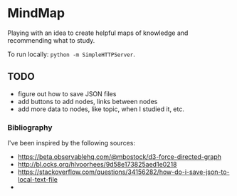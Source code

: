 # MindMap

Playing with an idea to create helpful maps of knowledge and recommending what to study.

To run locally: `python -m SimpleHTTPServer`.

## TODO

- figure out how to save JSON files
- add buttons to add nodes, links between nodes
- add more data to nodes, like topic, when I studied it, etc.

### Bibliography

I've been inspired by the following sources:

- https://beta.observablehq.com/@mbostock/d3-force-directed-graph
- http://bl.ocks.org/hlvoorhees/9d58e173825aed1e0218
- https://stackoverflow.com/questions/34156282/how-do-i-save-json-to-local-text-file
- 
